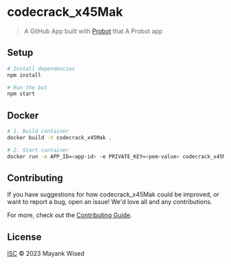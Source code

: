 # codecrack_x45Mak

> A GitHub App built with [Probot](https://github.com/probot/probot) that A Probot app

## Setup

```sh
# Install dependencies
npm install

# Run the bot
npm start
```

## Docker

```sh
# 1. Build container
docker build -t codecrack_x45Mak .

# 2. Start container
docker run -e APP_ID=<app-id> -e PRIVATE_KEY=<pem-value> codecrack_x45Mak
```

## Contributing

If you have suggestions for how codecrack_x45Mak could be improved, or want to report a bug, open an issue! We'd love all and any contributions.

For more, check out the [Contributing Guide](CONTRIBUTING.md).

## License

[ISC](LICENSE) © 2023 Mayank Wised

